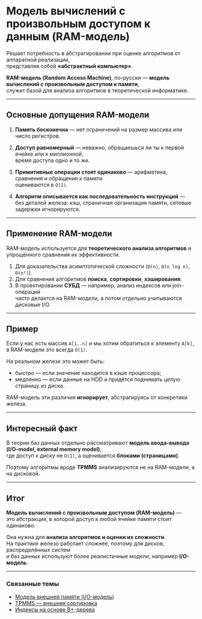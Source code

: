 # Модель вычислений с произвольным доступом к данным (RAM-модель)

Решает потребность в абстрагировании при оценке алгоритмов от аппаратной реализации,  
представляя собой **«абстрактный компьютер»**.  

**RAM-модель (Random Access Machine)**, по-русски — **модель вычислений с произвольным доступом к памяти**,  
служит базой для анализа алгоритмов в теоретической информатике.

---

## Основные допущения RAM-модели

1. **Память бесконечна** — нет ограничений на размер массива или число регистров.  

2. **Доступ равномерный** — неважно, обращаешься ли ты к первой ячейке или к миллионной,  
   время доступа одно и то же.  

3. **Примитивные операции стоят одинаково** — арифметика, сравнения и обращения к памяти  
   оцениваются в `O(1)`.  

4. **Алгоритм описывается как последовательность инструкций** —  
   без деталей железа: кэш, страничная организация памяти, сетевые задержки игнорируются.

---

## Применение RAM-модели

RAM-модель используется для **теоретического анализа алгоритмов** и упрощённого сравнения их эффективности.

1. Для доказательства асимптотической сложности (`O(n)`, `O(n log n)`, `O(n²)`).  
2. Для сравнения алгоритмов **поиска**, **сортировки**, **хэширования**.  
3. В проектировании **СУБД** — например, анализ индексов или join-операций  
   часто делается на RAM-модели, а потом отдельно учитываются дисковые I/O.

---

## Пример

Если у нас есть массив `A[1..n]` и мы хотим обратиться к элементу `A[k]`,  
в RAM-модели это всегда `O(1)`.

На реальном железе это может быть:

- быстро — если значение находится в кэше процессора;  
- медленно — если данные на HDD и придётся поднимать целую страницу из диска.

RAM-модель эти различия **игнорирует**, абстрагируясь от конкретики железа.

---

## Интересный факт

В теории баз данных отдельно рассматривают **модель ввода-вывода (I/O-model, external memory model)**,  
где доступ к диску не `O(1)`, а оценивается **блоками (страницами)**.  

Поэтому алгоритмы вроде **TPMMS** анализируются не на RAM-модели, а на дисковой.

---

## Итог

**Модель вычислений с произвольным доступом (RAM-модель)** —  
это абстракция, в которой доступ к любой ячейке памяти стоит одинаково.  

Она нужна для **анализа алгоритмов и оценки их сложности**.  
На практике железо работает сложнее, поэтому для дисков, распределённых систем  
и баз данных используют более реалистичные модели, например **I/O-модель**.

---

### Связанные темы

- [Модель внешней памяти (I/O-модель)](./ExternalMemoryModel.md)  
- [TPMMS — внешняя сортировка](../../../Algorithms/IO_Model/TPMMS.md)  
- [Индексы на основе B+-дерева](../../DBMS/Indexing/B_Trees.md)

